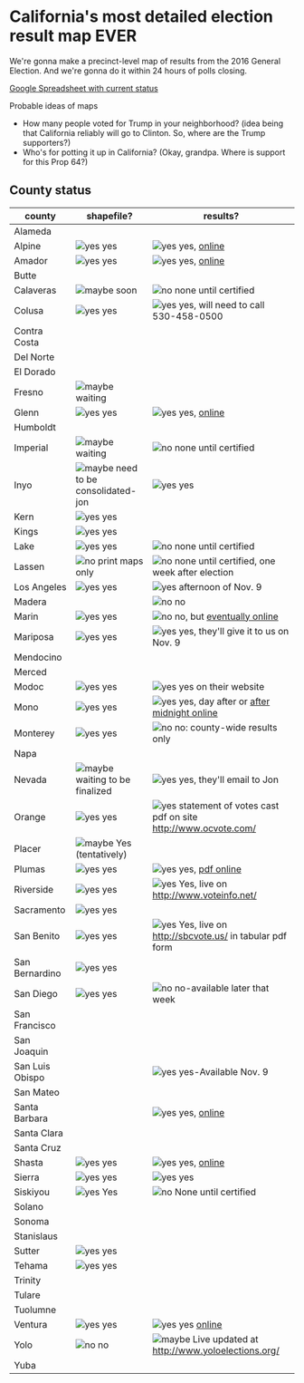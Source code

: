 # California's most detailed election result map EVER

We're gonna make a precinct-level map of results from the 2016 General Election. And we're gonna do it within 24 hours of polls closing.

[Google Spreadsheet with current status](https://docs.google.com/spreadsheets/d/1_4YN6v-GzB5s8DQ7JbImkeJAqj-o3DrISaB7aS-PHHA/edit?usp=drive_web)

Probable ideas of maps
- How many people voted for Trump in your neighborhood? (idea being that California reliably will go to Clinton. So, where are the Trump supporters?)
- Who's for potting it up in California? (Okay, grandpa. Where is support for this Prop 64?)

## County status
| county          | shapefile?        | results?                                            |
|-----------------|-------------------|-----------------------------------------------------|
| Alameda         |                   |                                                     |
| Alpine          |  ![yes] yes      |    ![yes] yes, [online](http://www.alpinecountyca.gov/index.aspx?NID=388)                    |
| Amador          |  ![yes] yes        | ![yes] yes, [online](http://amadorgov.org/government/elections/election-results)      |
| Butte           |                   |                                                     |
| Calaveras       | ![maybe] soon              | ![no] none until certified                                |
| Colusa          |  ![yes] yes          | ![yes] yes, will need to call 530-458-0500                       |
| Contra Costa    |                   |                                                     |
| Del Norte       |                   |                                                     |
| El Dorado       |                   |                                                     |
| Fresno          | ![maybe] waiting      |                                                     |
| Glenn           | ![yes] yes          | ![yes] yes, [online](http://www.countyofglenn.net/dept/elections/voting-results)      |
| Humboldt        |                   |                                                     |
| Imperial        | ![maybe] waiting      |  ![no] none until certified                                           |
| Inyo            | ![maybe] need to be consolidated-jon    | ![yes] yes                                                |
| Kern            | ![yes] yes        |                                                     |
| Kings           | ![yes] yes               |                                                     |
| Lake            | ![yes] yes        |  ![no] none until certified                                  |
| Lassen          | ![no] print maps only     | ![no] none until certified, one week after election       |
| Los Angeles     | ![yes] yes               | ![yes] afternoon of Nov. 9                                 |
| Madera          |                   | ![no] no                                                  |
| Marin           | ![yes] yes       | ![no] no, but [eventually online](http://www.marincounty.org/depts/rv/election-info/past-elections) |
| Mariposa        | ![yes] yes       | ![yes] yes, they'll give it to us on Nov. 9 |
| Mendocino       |                   |                                                     |
| Merced          |                   |                                                     |
| Modoc           | ![yes] yes            |    ![yes] yes on their website                                 |
| Mono            | ![yes] yes        | ![yes] yes, day after or [after midnight online](http://www.monocounty.ca.gov/elections/page/election-results) |
| Monterey        | ![yes] yes               | ![no] no: county-wide results only                        |
| Napa            |                   |                                                     |
| Nevada          | ![maybe] waiting to be finalized   |  ![yes] yes, they'll email to Jon        |
| Orange          | ![yes] yes |  ![yes] statement of votes cast pdf on site http://www.ocvote.com/ |
| Placer          | ![maybe] Yes (tentatively) |                                                     |
| Plumas          | ![yes] yes        |  ![yes] yes, [pdf online](http://www.plumascounty.us/index.aspx?NID=147)   |
| Riverside       | ![yes] yes | ![yes] Yes, live on http://www.voteinfo.net/ |
| Sacramento      | ![yes] yes               |                                                     |
| San Benito      | ![yes] yes             | ![yes] Yes, live on http://sbcvote.us/ in tabular pdf form |
| San Bernardino  | ![yes] yes               |                                                     |
| San Diego       | ![yes] yes               | ![no] no-available later that week                        |
| San Francisco   |                   |                                                     |
| San Joaquin     |                   |                                                     |
| San Luis Obispo |                   | ![yes] yes-Available Nov. 9                                |
| San Mateo       |                   |                                                     |
| Santa Barbara   |                   | ![yes] yes, [online](http://www.sbcvote.com/elections/UpcomingElections.aspx)    |
| Santa Clara     |                   |                                                     |
| Santa Cruz      |                   |                                                     |
| Shasta          | ![yes] yes         | ![yes] yes, [online](http://www.elections.co.shasta.ca.us/election-results/election-results/current-election-results/)     |
| Sierra          | ![yes] yes                | ![yes] yes                                                 |
| Siskiyou        | ![yes] Yes               | ![no] None until certified                                |
| Solano          |                   |                                                     |
| Sonoma          |                   |                                                     |
| Stanislaus      |                   |                                                     |
| Sutter          | ![yes] yes            |                                                     |
| Tehama          | ![yes] yes        |                                                     |
| Trinity         |                   |                                                     |
| Tulare          |                   |                                                     |
| Tuolumne        |                   |                                                     |
| Ventura         | ![yes] yes         |  ![yes] yes [online](http://recorder.countyofventura.org/elections/election-resultscanvass-of-the-vote/)                                         |
| Yolo            | ![no] no                | ![maybe] Live updated at http://www.yoloelections.org/       |
| Yuba            |                   |                                                     |


[yes]: https://cloud.githubusercontent.com/assets/695934/19056263/f95b9a40-897c-11e6-99b6-d8348a071b0e.png
[maybe]: https://cloud.githubusercontent.com/assets/695934/19056262/f958961a-897c-11e6-93fd-40f39602a9a5.png
[no]: https://cloud.githubusercontent.com/assets/695934/19056261/f9586dca-897c-11e6-8b7e-e9606a05f5ee.png
